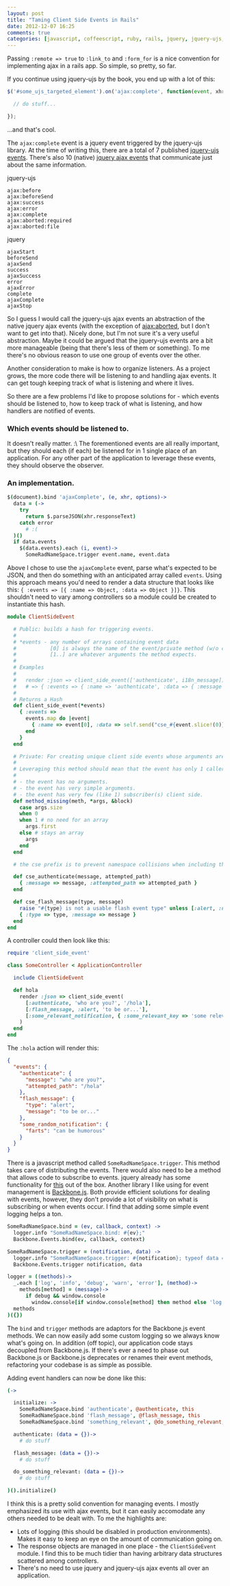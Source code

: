 ```yaml
---
layout: post
title: "Taming Client Side Events in Rails"
date: 2012-12-07 16:25
comments: true
categories: [javascript, coffeescript, ruby, rails, jquery, jquery-ujs, backbone, backbonejs]
---
```


Passing `:remote => true` to `:link_to` and `:form_for` is a nice convention for implementing ajax in a rails app. So simple, so pretty, so far.

If you continue using jquery-ujs by the book, you end up with a lot of this:
```javascript
$('#some_ujs_targeted_element').on('ajax:complete', function(event, xhr, status) {

  // do stuff...

});
```

...and that's cool.

The `ajax:complete` event is a jquery event triggered by the jquery-ujs library. At the time of writing this, there are a total of 7 published [jquery-ujs events](https://github.com/rails/jquery-ujs/wiki/ajax). There's also 10 (native) [jquery ajax events](http://docs.jquery.com/Ajax_Events) that communicate just about the same information.

jquery-ujs
```
ajax:before
ajax:beforeSend
ajax:success
ajax:error
ajax:complete
ajax:aborted:required
ajax:aborted:file
```

jquery
```
ajaxStart
beforeSend
ajaxSend
success
ajaxSuccess
error
ajaxError
complete
ajaxComplete
ajaxStop
```

So I guess I would call the jquery-ujs ajax events an abstraction of the native jquery ajax events (with the exception of [ajax:aborted](http://www.alfajango.com/blog/new-ajax-aborted-rails-jquery-ujs-callbacks/), but I don't want to get into that). Nicely done, but I'm not sure it's a very useful abstraction. Maybe it could be argued that the jquery-ujs events are a bit more manageable (being that there's less of them or something). To me there's no obvious reason to use one group of events over the other.

Another consideration to make is how to organize listeners. As a project grows, the more code there will be listening to and handling ajax events. It can get tough keeping track of what is listening and where it lives.

So there are a few problems I'd like to propose solutions for - which events should be listened to, how to keep track of what is listening, and how handlers are notified of events.

### Which events should be listened to.

It doesn't really matter. :\ The forementioned events are all really important, but they should each (if each) be listened for in 1 single place of an application. For any other part of the application to leverage these events, they should observe the observer.

### An implementation.

```coffeescript
$(document).bind 'ajaxComplete', (e, xhr, options)->
  data = (->
    try
      return $.parseJSON(xhr.responseText)
    catch error
      # :(
  )()
  if data.events
    $(data.events).each (i, event)->
      SomeRadNameSpace.trigger event.name, event.data
```

Above I chose to use the `ajaxComplete` event, parse what's expected to be JSON, and then do something with an anticipated array called `events`. Using this approach means you'd need to render a data structure that looks like this: `{ :events => [{ :name => Object, :data => Object }]}`. This shouldn't need to vary among controllers so a module could be created to instantiate this hash.

```ruby
module ClientSideEvent

  # Public: builds a hash for triggering events.
  #
  # *events - any number of arrays containing event data
  #           [0] is always the name of the event/private method (w/o cse_ prefix) that builds the desired event.
  #           [1..] are whatever arguments the method expects.
  #
  # Examples
  #
  #   render :json => client_side_event(['authenticate', i18n_message])
  #   # => { :events => { :name => 'authenticate', :data => { :message => 'whatever i18n_message is' } }
  #
  # Returns a Hash
  def client_side_event(*events)
    { :events =>
      events.map do |event|
        { :name => event[0], :data => self.send("cse_#{event.slice!(0)}", *event) }
      end
    }
  end

  # Private: For creating unique client side events whose arguments are better managed from its caller.
  #
  # Leveraging this method should mean that the event has only 1 caller and at least one of the following statements are true:
  #
  # - the event has no arguments.
  # - the event has very simple arguments.
  # - the event has very few (like 1) subscriber(s) client side.
  def method_missing(meth, *args, &block)
    case args.size
    when 0
    when 1 # no need for an array
      args.first
    else # stays an array
      args
    end
  end

  # the cse prefix is to prevent namespace collisions when including this module.

  def cse_authenticate(message, attempted_path)
    { :message => message, :attempted_path => attempted_path }
  end

  def cse_flash_message(type, message)
    raise "#{type} is not a usable flash event type" unless [:alert, :notice, :error, :success].include? type
    { :type => type, :message => message }
  end
end
```

A controller could then look like this:

```ruby
require 'client_side_event'

class SomeController < ApplicationController

  include ClientSideEvent

  def hola
    render :json => client_side_event(
      [:authenticate, 'who are you?', '/hola'],
      [:flash_message, :alert, 'to be or...'],
      [:some_relevant_notification, { :some_relevant_key => 'some relevant value' }]
    )
  end
end
```

The `:hola` action will render this:

```json
{
  "events": {
    "authenticate": {
      "message": "who are you?",
      "attempted_path": "/hola"
    },
    "flash_message": {
      "type": "alert",
      "message": "to be or..."
    },
    "some_random_notification": {
      "farts": "can be humorous"
    }
  }
}
```

There is a javascript method called `SomeRadNameSpace.trigger`. This method takes care of distributing the events. There would also need to be a method that allows code to subscribe to events. jquery already has some functionality for [this](http://api.jquery.com/category/events/) out of the box. Another library I like using for event management is [Backbone.js](http://backbonejs.org/). Both provide efficient solutions for dealing with events, however, they don't provide a lot of visibility on what is subscribing or when events occur. I find that adding some simple event logging helps a ton.

```coffeescript
SomeRadNameSpace.bind = (ev, callback, context) ->
  logger.info "SomeRadNameSpace.bind: #{ev};"
  Backbone.Events.bind(ev, callback, context)

SomeRadNameSpace.trigger = (notification, data) ->
  logger.info "SomeRadNameSpace.trigger: #{notification}; typeof data == #{typeof data};"
  Backbone.Events.trigger notification, data

logger = ((methods)->
  _.each ['log', 'info', 'debug', 'warn', 'error'], (method)->
    methods[method] = (message)->
      if debug && window.console
        window.console[if window.console[method] then method else 'log'] message
  methods
)({})
```

The `bind` and `trigger` methods are adaptors for the Backbone.js event methods. We can now easily add some custom logging so we always know what's going on. In addition (off topic), our application code stays decoupled from Backbone.js. If there's ever a need to phase out Backbone.js or Backbone.js deprecates or renames their event methods, refactoring your codebase is as simple as possible.

Adding event handlers can now be done like this:

```coffeescript
(->

  initialize: ->
    SomeRadNameSpace.bind 'authenticate', @authenticate, this
    SomeRadNameSpace.bind 'flash_message', @flash_message, this
    SomeRadNameSpace.bind 'something_relevant', @do_something_relevant, this

  authenticate: (data = {})->
    # do stuff

  flash_message: (data = {})->
    # do stuff

  do_something_relevant: (data = {})->
    # do stuff

)().initialize()
```

I think this is a pretty solid convention for managing events. I mostly emphasized its use with ajax events, but it can easily accomodate any others needed to be dealt with. To me the highlights are:

* Lots of logging (this should be disabled in production environments). Makes it easy to keep an eye on the amount of communication going on.
* The response objects are managed in one place - the `ClientSideEvent` module. I find this to be much tidier than having arbitrary data structures scattered among controllers.
* There's no need to use jquery and jquery-ujs ajax events all over an application.
